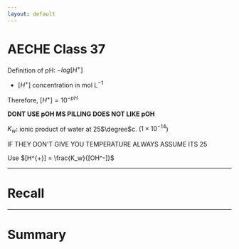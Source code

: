 ```yaml
---
layout: default
---
```



# AECHE Class 37

Definition of pH: $-log[H^+]$
- $[H^+]$ concentration in mol L$^{-1}$

Therefore, $[H^{+}]=10^{-pH}$

**DONT USE pOH MS PILLING DOES NOT LIKE pOH**

$K_w$: ionic product of water at 25$\degree$c. ($1 \times 10^{-14}$)

IF THEY DON'T GIVE YOU TEMPERATURE ALWAYS ASSUME ITS 25

Use $[H^{+}] = \frac{K_w}{[OH^-]}$


---
# Recall







---
# Summary


